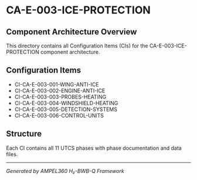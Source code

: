 # CA-E-003-ICE-PROTECTION

## Component Architecture Overview
This directory contains all Configuration Items (CIs) for the CA-E-003-ICE-PROTECTION component architecture.

## Configuration Items
- CI-CA-E-003-001-WING-ANTI-ICE
- CI-CA-E-003-002-ENGINE-ANTI-ICE
- CI-CA-E-003-003-PROBES-HEATING
- CI-CA-E-003-004-WINDSHIELD-HEATING
- CI-CA-E-003-005-DETECTION-SYSTEMS
- CI-CA-E-003-006-CONTROL-UNITS

## Structure
Each CI contains all 11 UTCS phases with phase documentation and data files.

---
*Generated by AMPEL360 H₂-BWB-Q Framework*
